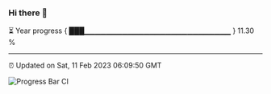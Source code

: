 ### Hi there 👋

⏳ Year progress { ███▁▁▁▁▁▁▁▁▁▁▁▁▁▁▁▁▁▁▁▁▁▁▁▁▁▁▁ } 11.30 %

---

⏰ Updated on Sat, 11 Feb 2023 06:09:50 GMT

![Progress Bar CI](https://github.com/Shyam-Makwana/GitHub-Actions-Demo/workflows/Progress%20Bar%20CI/badge.svg)
